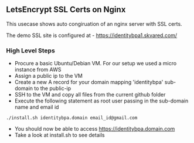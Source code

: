 
## LetsEncrypt SSL Certs on Nginx

This usecase shows auto congiruation of an nginx server with SSL certs. 

The demo SSL site is configured at - 
https://identitybpa1.skvared.com/

### High Level Steps
* Procure a basic Ubuntu/Debian VM. For our setup we used a micro instance from AWS
* Assign a public ip to the VM 
* Create a new A record for your domain mapping 'identitybpa' sub-domain to the public-ip
* SSH to the VM and copy all files from the current github folder
* Execute the following statement as root user passing in the sub-domain name and email id
``` 
./install.sh identitybpa.domain email_id@gmail.com 
```
* You should now be able to access https://identitybpa.domain.com
* Take a look at install.sh to see details

